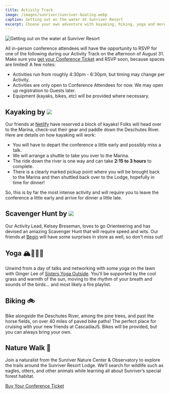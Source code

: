 ```yaml
---
title: Activity Track
image: /images/sunriver/sunriver-boating.webp
caption: Getting out on the water at Sunriver Resort
excerpt: Choose your own adventure with kayaking, hiking, yoga and more!
---
```

![Getting out on the water at Sunriver Resort](/images/sunriver/sunriver-boating.webp)

All in-person conference attendees will have the opportunity to RSVP for one of the following during our Activity Track on the afternoon of August 31. Make sure you [get your Conference Ticket](/tickets) and RSVP soon, because spaces are limited! A few notes:

- Activities run from roughly 4:30pm - 6:30pm, but timing may change per Activity.
- Activities are only open to Conference Attendees for now. We may open up registration to Guests later.
- Equipment (kayaks, bikes, etc) will be provided where necessary.

<h2>Kayaking by <img src="/images/sponsors/netlify.svg"/></h2>

Our friends at [Netlify](/sponsors/netlify) have reserved a block of kayaks! Folks will head over to the Marina, check-out their gear and paddle down the Deschutes River. Here are details on how kayaking will work:

- You will have to depart the conference a little early and possibly miss a talk.
- We will arrange a shuttle to take you over to the Marina.
- The ride down the river is one way and can take **2:15 to 3 hours** to complete. 
- There is a clearly marked pickup point where you will be brought back to the Marina and then shuttled back over to the Lodge, hopefully in time for dinner!

So, this is by far the most intense activity and will require you to leave the conference a little early and arrive for dinner a little late.

<h2>Scavenger Hunt by <img src="/images/sponsors/begin.svg"/></h2>

Our Activity Lead, Kelsey Breseman, loves to go Orienteering and has devised an amazing Scavenger Hunt that will require speed and wits. Our friends at [Begin](/sponsors/begin) will have some surprises in store as well, so don't miss out!

## Yoga 🏔🧘‍♀️✨

Unwind from a day of talks and networking with some yoga on the lawn with Ginger Lee of [Sisters Yoga Outside](http://www.shakatownyoga.com/). You'll be supported by the cool grass and warmth of the sun, moving to the rhythm of your breath and sounds of the birds... and most likely a fire playlist. 

## Biking 🚲

Bike alongside the Deschutes River, among the pine trees, and past the horse fields, on over 40 miles of paved bike paths! The perfect place for cruising with your new friends at CascadiaJS. Bikes will be provided, but you can always bring your own.

## Nature Walk 🌲

Join a naturalist from the Sunriver Nature Center & Observatory to explore the trails around the Sunriver Resort Lodge. We’ll search for wildlife such as eagles, otters, and other animals while learning all about Sunriver’s special forest habitat. 

<div class="cta"><a href="/tickets">Buy Your Conference Ticket</a></div>